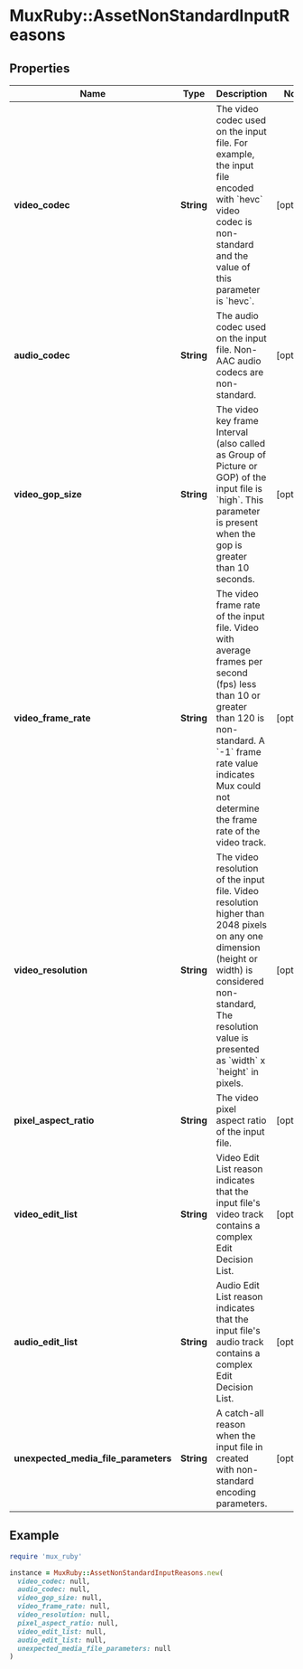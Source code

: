 # MuxRuby::AssetNonStandardInputReasons

## Properties

| Name | Type | Description | Notes |
| ---- | ---- | ----------- | ----- |
| **video_codec** | **String** | The video codec used on the input file. For example, the input file encoded with &#x60;hevc&#x60; video codec is non-standard and the value of this parameter is &#x60;hevc&#x60;. | [optional] |
| **audio_codec** | **String** | The audio codec used on the input file. Non-AAC audio codecs are non-standard. | [optional] |
| **video_gop_size** | **String** | The video key frame Interval (also called as Group of Picture or GOP) of the input file is &#x60;high&#x60;. This parameter is present when the gop is greater than 10 seconds. | [optional] |
| **video_frame_rate** | **String** | The video frame rate of the input file. Video with average frames per second (fps) less than 10 or greater than 120 is non-standard. A &#x60;-1&#x60; frame rate value indicates Mux could not determine the frame rate of the video track. | [optional] |
| **video_resolution** | **String** | The video resolution of the input file. Video resolution higher than 2048 pixels on any one dimension (height or width) is considered non-standard, The resolution value is presented as &#x60;width&#x60; x &#x60;height&#x60; in pixels. | [optional] |
| **pixel_aspect_ratio** | **String** | The video pixel aspect ratio of the input file. | [optional] |
| **video_edit_list** | **String** | Video Edit List reason indicates that the input file&#39;s video track contains a complex Edit Decision List. | [optional] |
| **audio_edit_list** | **String** | Audio Edit List reason indicates that the input file&#39;s audio track contains a complex Edit Decision List. | [optional] |
| **unexpected_media_file_parameters** | **String** | A catch-all reason when the input file in created with non-standard encoding parameters. | [optional] |

## Example

```ruby
require 'mux_ruby'

instance = MuxRuby::AssetNonStandardInputReasons.new(
  video_codec: null,
  audio_codec: null,
  video_gop_size: null,
  video_frame_rate: null,
  video_resolution: null,
  pixel_aspect_ratio: null,
  video_edit_list: null,
  audio_edit_list: null,
  unexpected_media_file_parameters: null
)
```

